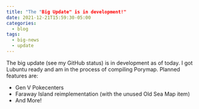 ```yaml
---
title: "The "Big Update" is in development!"
date: 2021-12-21T15:59:30-05:00
categories:
  - blog
tags:
  - big-news
  - update
---
```


The big update (see my GitHub status) is in development as of today. I got Lubuntu ready and am in the process of compiling Porymap. Planned features are:

* Gen V Pokecenters
* Faraway Island reimplementation (with the unused Old Sea Map item)
* And More!
